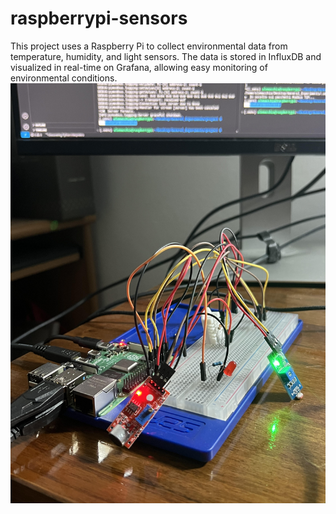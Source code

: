 # raspberrypi-sensors
This project uses a Raspberry Pi to collect environmental data from temperature, humidity, and light sensors. The data is stored in InfluxDB and visualized in real-time on Grafana, allowing easy monitoring of environmental conditions.
![Rasberry pi with sensors](img/raspberry-sensors.jpg)

